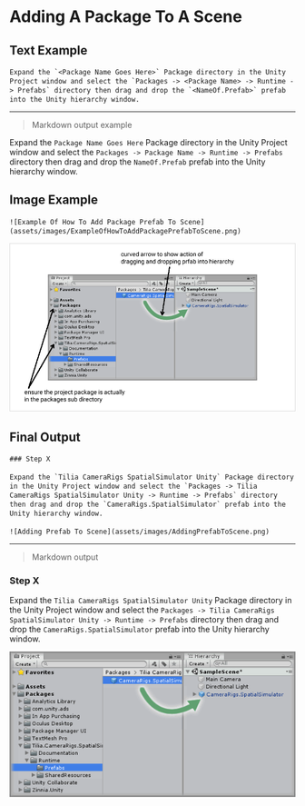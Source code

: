 # Adding A Package To A Scene

## Text Example

```
Expand the `<Package Name Goes Here>` Package directory in the Unity Project window and select the `Packages -> <Package Name> -> Runtime -> Prefabs` directory then drag and drop the `<NameOf.Prefab>` prefab into the Unity hierarchy window.
```

---

> Markdown output example

Expand the `Package Name Goes Here` Package directory in the Unity Project window and select the `Packages -> Package Name -> Runtime -> Prefabs` directory then drag and drop the `NameOf.Prefab` prefab into the Unity hierarchy window.

## Image Example

```
![Example Of How To Add Package Prefab To Scene](assets/images/ExampleOfHowToAddPackagePrefabToScene.png)
```

![Example Of How To Add Package Prefab To Scene](assets/images/ExampleOfHowToAddPackagePrefabToScene.png)

## Final Output

```
### Step X

Expand the `Tilia CameraRigs SpatialSimulator Unity` Package directory in the Unity Project window and select the `Packages -> Tilia CameraRigs SpatialSimulator Unity -> Runtime -> Prefabs` directory then drag and drop the `CameraRigs.SpatialSimulator` prefab into the Unity hierarchy window.

![Adding Prefab To Scene](assets/images/AddingPrefabToScene.png)
```

---

> Markdown output

### Step X

Expand the `Tilia CameraRigs SpatialSimulator Unity` Package directory in the Unity Project window and select the `Packages -> Tilia CameraRigs SpatialSimulator Unity -> Runtime -> Prefabs` directory then drag and drop the `CameraRigs.SpatialSimulator` prefab into the Unity hierarchy window.

![Adding Prefab To Scene](assets/images/AddingPrefabToScene.png)